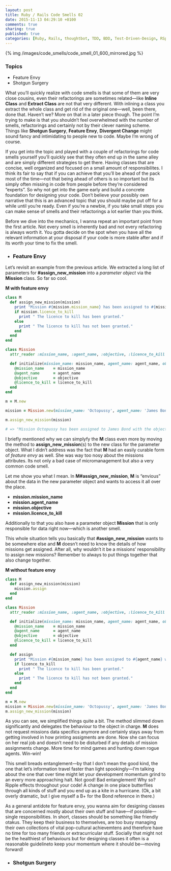 ```yaml
---
layout: post
title: Ruby / Rails Code Smells 02
date: 2015-11-13 04:29:10 +0100
comments: true
sharing: true
published: true 
categories: [Ruby, Rails, thoughtbot, TDD, BDD, Test-Driven-Design, RSpec, Factory Girl]
---
```


{% img /images/code_smells/code_smell_01_600_mirrored.jpg %}

### Topics

+ Feature Envy
+ Shotgun Surgery


What you’ll quickly realize with code smells is that some of them are very close cousins, even their refactorings are sometimes related—like **Inline Class** and **Extract Class** are not that very different. With inlining a class you extract the whole class and get rid of the original one—well, been there, done that. Haven’t we? More on that in a later piece though. The point I’m trying to make is that you shouldn’t feel overwhelmed with the number of smells, refactorings and certainly not by their clever naming scheme. Things like **Shotgun Surgery**, **Feature Envy**, **Divergent Change** might sound fancy and intimidating to people new to code. Maybe I’m wrong of course.

If you get into the topic and played with a couple of refactorings for code smells yourself you’ll quickly see that they often end up in the same alley and are simply different strategies to get there. Having classes that are concise, well organized and focused on a small amount of responsibilites. I think its fair to say that if you can achieve that you’ll be ahead of the pack most of the time—not that being ahead of others is so important but its simply often missing in code from people before they’re considered “experts”. So why not get into the game early and build a concrete foundation for designing your code. Don’t believe your possibly own narrative that this is an advanced topic that you should maybe put off for a while until you’re ready. Even if you’re a newbie, if you take small steps you can make sense of smells and their refactorings a lot earlier than you think.   

Before we dive into the mechanics, I wanna repeat an important point from the first article. Not every smell is inherently bad and not every refactoring is always worth it. You gotta decide on the spot when you have all the relevant information at your disposal if your code is more stable after and if its worth your time to fix the smell.

+ ### Feature Envy

Let’s revisit an example from the previous article. We extracted a long list of parameters for **#assign_new_mission** into a *parameter object* via the **Mission** class. So far so cool.

**M with feature envy**

``` ruby
class M
  def assign_new_mission(mission)
    print "Mission #{mission.mission_name} has been assigned to #{mission.agent_name} with the objective to #{mission.objective}."
    if mission.licence_to_kill
      print " The licence to kill has been granted."
    else
      print " The licence to kill has not been granted."
    end
  end
end

class Mission
  attr_reader :mission_name, :agent_name, :objective, :licence_to_kill

  def initialize(mission_name: mission_name, agent_name: agent_name, objective: objective, licence_to_kill: licence_to_kill)
    @mission_name    = mission_name
    @agent_name      = agent_name
    @objective       = objective
    @licence_to_kill = licence_to_kill
  end
end

m = M.new

mission = Mission.new(mission_name: 'Octopussy', agent_name: 'James Bond', objective: 'find the nuclear device', licence_to_kill: true)

m.assign_new_mission(mission)

# => "Mission Octopussy has been assigned to James Bond with the objective to find the nuclear device. The licence to kill has been granted."

```

I briefly mentioned why we can simplyfy the **M** class even more by moving the method to **assign_new_mission**(s) to the new class for the parameter object. What I didn’t address was the fact that **M** had an easily curable form of *feature envy* as well. She was way too nosy about the missions attributes. Its not only a bad case of micromanagement but also a very common code smell.

Let me show you what I mean. In **M#assign_new_mission**, **M** is “envious” about the data in the new parameter object and wants to access it all over the place. 

+ **mission.mission_name**
+ **mission.agent_name**
+ **mission.objective**
+ **mission.licence_to_kill**

Additionally to that you also have a parameter object **Mission** that is only responsible for data right now—which is another smell.

This whole situation tells you basically that **#assign_new_mission** wants to be somewhere else and **M** doesn’t need to know the details of how missions get assigned. After all, why wouldn’t it be a missions’ responsibility to assign new missions? Remember to always to put things together that also change together.

**M without feature envy**

``` ruby
class M
  def assign_new_mission(mission)
    mission.assign
  end
end

class Mission
  attr_reader :mission_name, :agent_name, :objective, :licence_to_kill

  def initialize(mission_name: mission_name, agent_name: agent_name, objective: objective, licence_to_kill: licence_to_kill)
    @mission_name    = mission_name
    @agent_name      = agent_name
    @objective       = objective
    @licence_to_kill = licence_to_kill
  end

  def assign
    print "Mission #{mission_name} has been assigned to #{agent_name} with the objective to #{objective}."
    if licence_to_kill
      print " The licence to kill has been granted."
    else
      print " The licence to kill has not been granted."
    end
  end
end

m = M.new
mission = Mission.new(mission_name: 'Octopussy', agent_name: 'James Bond', objective: 'find the nuclear device', licence_to_kill: true)
m.assign_new_mission(mission)

```

As you can see, we simplified things quite a bit. The method slimmed down significantly and delegates the behaviour to the object in charge. **M** does not request missions data specifics anymore and certainly stays away from getting involved in how printing assigments are done. Now she can focus on her real job and doesn’t need to be disturbed if any details of mission assignments change. More time for mind games and hunting down rogue agents. Win-win!

This smell breads entanglement—by that I don’t mean the good kind, the one that let’s information travel faster than light spookingly—I’m talking about the one that over time might let your development momentum grind to an every more approaching halt. Not good! Bad entanglement! Why so? Ripple effects throughout your code! A change in one place butterflies through all kinds of stuff and you end up as a kite in a hurricane. (Ok, a bit overly dramatic, but I give myself a B+ for the Bond reference in there.) 

As a general antidote for feature envy, you wanna aim for designing classes that are concerned mostly about their own stuff and have—if possible—single responsibilities. In short, classes should be something like friendly otakus. They keep their business to themselves, are too busy managing their own collections of vital pop-cultural achievemtens and therefore have no time for too many friends or extracurricular stuff. Socially that might not be the healthiest of behaviours but for designing classes it often is a reasonable guidelineto keep your momentum where it should be—moving forward!

+ ### Shotgun Surgery
